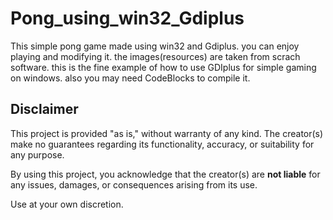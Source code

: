 # Pong_using_win32_Gdiplus

This simple pong game made using win32 and Gdiplus. you can enjoy playing and modifying it.
the images(resources) are taken from scrach software.
this is the fine example of how to use GDIplus for simple gaming on windows.
also you may need CodeBlocks to compile it.

## Disclaimer

This project is provided "as is," without warranty of any kind. The creator(s) make no guarantees regarding its functionality, accuracy, or suitability for any purpose.

By using this project, you acknowledge that the creator(s) are **not liable** for any issues, damages, or consequences arising from its use.

Use at your own discretion.

